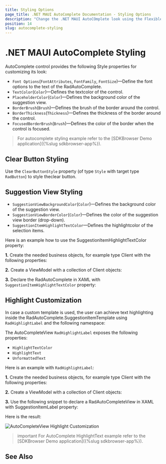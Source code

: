 ```yaml
---
title: Styling Options
page_title: .NET MAUI AutoComplete Documentation - Styling Options
description: "Change the .NET MAUI AutoCOmplete look using the Flexible Styling API."
position: 14
slug: autocomplete-styling
---
```


# .NET MAUI AutoComplete Styling

AutoComplete control provides the following Style properties for customizing its look:

* `Font Options`(`FontAttributes`, `FontFamily`, `FontSize`)&mdash;Define the font options to the text of the RadAutoComplete.
* `TextColor`(`Color`)&mdash;Defines the textcolor of the control.
* `PlaceholderColor`(`Color`)&mdash;Defines the background color of the suggestion view.
* `BorderBrush`(`Brush`)&mdash;Defines the brush of the border around the control.
* `BorderThickness`(`Thickness`)&mdash;Defines the thickness of the border around the control.
* `FocusedBorderBrush`(`Brush`)&mdash;Defines the color of the border when the control is focused.

> For autocomplete styling example refer to the [SDKBrowser Demo application]({%slug sdkbrowser-app%}).

## Clear Button Styling

Use the `ClearButtonStyle` property (of type `Style` with target type `RadButton`) to style theclear button. 

## Suggestion View Styling 

* `SuggestionViewBackgroundColor`(`Color`)&mdash;Defines the background color of the suggestion view.
* `SuggestionViewBorderColor`(`Color`)&mdash;Defines the color of the suggestion view border (drop-down).
* `SuggestionItemHighlightTextColor`&mdash;Defines the highlightcolor of the selection items.

Here is an example how to use the SuggestionItemHighlightTextColor property:

**1.** Create the needed business objects, for example type Client with the following properties:

<snippet id='autocomplete-client-businessobject'/>

**2.** Create a ViewModel with a collection of Client objects:

<snippet id='autocomplete-clients-viewmodel'/>

**3.** Declare the RadAutoComplete in XAML with `SuggestionItemHighlightTextColor` property:

<snippet id='autocomplete-highlight-text'/>

## Highlight Customization

In case a custom template is used, the user can achieve text highlighting inside the RadAutoComplete.SuggestionItemTemplate using `RadHighlightLabel` and the following namespace:

The AutoCompleteView `RadHighlightLabel` exposes the following properties:

* `HighlightTextColor`
* `HighlightText`
* `UnformattedText`

Here is an example with `RadHighlightLabel`:

**1.** Create the needed business objects, for example type Client with the following properties:

<snippet id='autocomplete-client-businessobject'/>

**2.** Create a ViewModel with a collection of Client objects:

<snippet id='autocomplete-clients-viewmodel'/>

**3.** Use the following snippet to declare a RadAutoCompleteView in XAML with SuggestionItemLabel property:

<snippet id='autocomplete-highlight-text-behavior'/>

Here is the result:

![AutoCompleteView Highlight Customization](images/autocompleteview-highlight.png "AutoCompleteView Highlight Customization")

>important For AutoComplete HighlightText example refer to the [SDKBrowser Demo application]({%slug sdkbrowser-app%}).

## See Also
